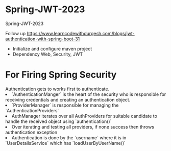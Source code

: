 # Spring-JWT-2023
Spring-JWT-2023

Follow up https://www.learncodewithdurgesh.com/blogs/jwt-authentication-with-spring-boot-31

<ul>
  <li>Initialize and configure maven project</li>
  <li>Dependency Web, Security, JWT</li>
</ul>

<h1>For Firing Spring Security</h1>
Authentication gets to works first to authenticate.
<li>`AuthenticationManger` is the heart of the security who is responsible for receiving credentials and creating an authentication object.</li>
<li>`ProviderManager` is responsible for managing the `AuthenticationProviders`</li>
<li>AuthManager iterates over all AuthProviders for suitable candidate to handle the received object using `authentication()`</li>
<li>Over iterating and testing all providers, if none success then throws authentication exception</li>
<li>Authentication is done by the `username` where it is in `UserDetailsService` which has `loadUserByUserName()`</li>